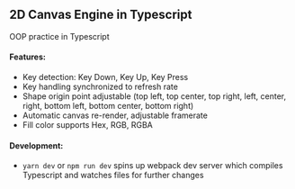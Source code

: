 ## 2D Canvas Engine in Typescript

OOP practice in Typescript


#### Features:
* Key detection: Key Down, Key Up, Key Press
* Key handling synchronized to refresh rate
* Shape origin point adjustable (top left, top center, top right, left, center, right, bottom left, bottom center, bottom right)
* Automatic canvas re-render, adjustable framerate
* Fill color supports Hex, RGB, RGBA

#### Development:
* `yarn dev` or `npm run dev` spins up webpack dev server which compiles Typescript and watches files for further changes
